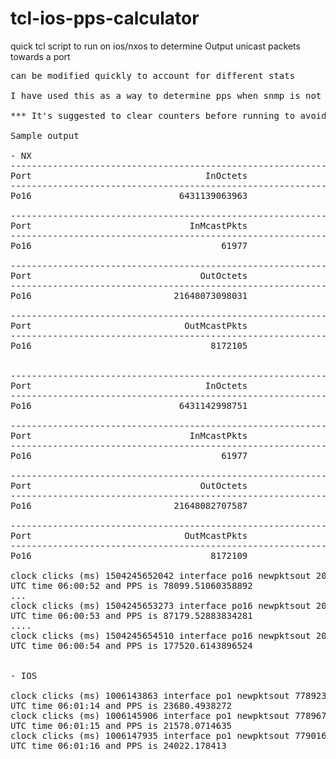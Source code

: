 # tcl-ios-pps-calculator
quick tcl script to run on ios/nxos to determine Output unicast packets towards a port

<pre>
can be modified quickly to account for different stats

I have used this as a way to determine pps when snmp is not an option.

*** It's suggested to clear counters before running to avoid having tcl complain about integers being too big when the delta is calculated

Sample output

- NX
--------------------------------------------------------------------------------
Port                                 InOctets                      InUcastPkts
--------------------------------------------------------------------------------
Po16                            6431139063963                      95304109569

--------------------------------------------------------------------------------
Port                              InMcastPkts                      InBcastPkts
--------------------------------------------------------------------------------
Po16                                    61977                                0

--------------------------------------------------------------------------------
Port                                OutOctets                     OutUcastPkts
--------------------------------------------------------------------------------
Po16                           21648073098031                     204146719607

--------------------------------------------------------------------------------
Port                             OutMcastPkts                     OutBcastPkts
--------------------------------------------------------------------------------
Po16                                  8172105                              519


--------------------------------------------------------------------------------
Port                                 InOctets                      InUcastPkts
--------------------------------------------------------------------------------
Po16                            6431142998751                      95304167940

--------------------------------------------------------------------------------
Port                              InMcastPkts                      InBcastPkts
--------------------------------------------------------------------------------
Po16                                    61977                                0

--------------------------------------------------------------------------------
Port                                OutOctets                     OutUcastPkts
--------------------------------------------------------------------------------
Po16                           21648082707587                     204146815357

--------------------------------------------------------------------------------
Port                             OutMcastPkts                     OutBcastPkts
--------------------------------------------------------------------------------
Po16                                  8172109                              519

clock clicks (ms) 1504245652042 interface po16 newpktsout 204146815357 oldpktsout 204146719607
UTC time 06:00:52 and PPS is 78099.51060358892
...
clock clicks (ms) 1504245653273 interface po16 newpktsout 204146922675 oldpktsout 204146815357
UTC time 06:00:53 and PPS is 87179.52883834281
....
clock clicks (ms) 1504245654510 interface po16 newpktsout 204147142268 oldpktsout 204146922675
UTC time 06:00:54 and PPS is 177520.6143896524


- IOS

clock clicks (ms) 1006143863 interface po1 newpktsout 778923558 oldpktsout 778875605
UTC time 06:01:14 and PPS is 23680.4938272
clock clicks (ms) 1006145906 interface po1 newpktsout 778967642 oldpktsout 778923558
UTC time 06:01:15 and PPS is 21578.0714635
clock clicks (ms) 1006147935 interface po1 newpktsout 779016383 oldpktsout 778967642
UTC time 06:01:16 and PPS is 24022.178413


</pre>
